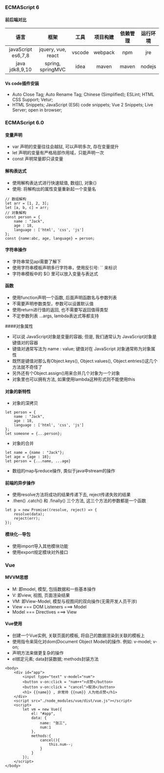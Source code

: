 ### ECMAScript 6

#### 前后端对比
|语言|框架|工具|项目构建|依赖管理|运行环境|
|:---:|:---:|:---:|:---:|:---:|:---:|
|javaScript es6,7,8|jquery, vue, react|vscode|webpack|npm|jre|
|java jdk8,9,10|spring, springMVC|idea|maven|maven|nodejs|

#### Vs code插件安装
- Auto Close Tag; Auto Rename Tag; Chinese (Simplified); ESLint; HTML CSS Support;  Vetur; 
- HTML Snippets; JavaScript (ES6) code snippets; Vue 2 Snippets; Live Server; open in browser;

### ECMAScript 6.0
#### 变量声明
- var 声明的变量往往会越狱, 可以声明多次, 存在变量提升
- let 声明的变量有严格局部作用域，只能声明一次
- const 声明常量即只读变量

#### 解构表达式
- 使用解构表达式进行快速赋值, 数组[], 对象{}
- 使用: 将解构出的属性变量重新起一个变量名
```
// 数组解构
let arr = [1, 2, 3];
let [a, b, c] = arr;
// 对象解构
const person = {
    name : "Jack",
    age : 18,
    language : ['html', 'css', 'js']
};
const {name:abc, age, language} = person;
```

#### 字符串操作
- 字符串常见api需要了解下
- 使用字符串模板声明多行字符串，使用反引号: `` 来标识
- 字符串模板中的 ${} 里可以放入变量与表达式

#### 函数
- 使用function声明一个函数, 后面声明函数名与参数列表
- 不需要声明参数类型，参数可以设置默认值
- 使用return进行值的返回, 也不需要写返回值得类型
- 不定参数列表 ...args, lambda表达式等都支持

####对象属性
- 可以说 JavaScript对象是变量的容器; 但是, 我们通常认为 JavaScript对象是键值对的容器
- 键值对通常写法为 name : value; 键值对在 JavaScript 对象通常称为对象属性
- 既然是键值对那么有Object.keys(), Object.values(), Object.entries()这几个方法就不奇怪了
- 另外还有个Object.assign()用来合并几个对象为一个对象
- 对象里也可以拥有方法, 如果使用lambda这种形式则不能使用this

#### 对象的新特性
- 对象的深拷贝
```
let person = {
    name : "Jack",
    age : 18,
    language : ['html', 'css', 'js']
};
let someone = {...person};
```
- 对象的合并
```
let name = {name : "Jack"};
let age = {age : 18};
let person = {...name, ...age}
```
- 数组的map与reduce操作, 类似于java中stream的操作

#### 前端的异步操作
- 使用resolve方法将成功的结果传递下去, reject传递失败的结果
- .then() .catch() 和 .finally() 三个方法, 这三个方法的参数都是一个函数
```
let p = new Promise((resolve, reject) => {
    resolve(data);
    reject(err);
});
```

#### 模块化--导包
- 使用import导入其他模块功能
- 使用export规定模块对外接口

### Vue
#### MVVM思想
- M: 即model, 模型, 包括数据和一些基本操作
- V: 即view, 视图, 页面渲染结果
- VM: 即View-Model, 模型与视图间的双向操作(无需开发人员干涉)
- View === DOM Listeners ===> Model
- Model === Directives ===> View

#### Vue使用
- 创建一个Vue实例, 关联页面的模板, 将自己的数据渲染到关联的模板上
- 使用指令来简化对dom(Document Object Model)的操作. 例如: v-model; v-on;
- 声明方法来做更复杂的操作
- el绑定元素; data封装数据; methods封装方法
```
<body>
    <div id="app">
        <input type="text" v-model="num">
        <button v-on:click = "num++">点赞</button>
        <button v-on:click = "cancel">取消</button>
        <h1> {{name}} , 非常帅 {{num}} 人为他点赞</h1>
    </div>
    <script src="./node_modules/vue/dist/vue.js"></script>
    <script>
        let vm = new Vue({
            el: "#app",
            data: {
                name: "张三",
                num:1
            },
            methods:{
                cancel(){
                    this.num--;
                }
            }
        });
    </script>
</body>
```